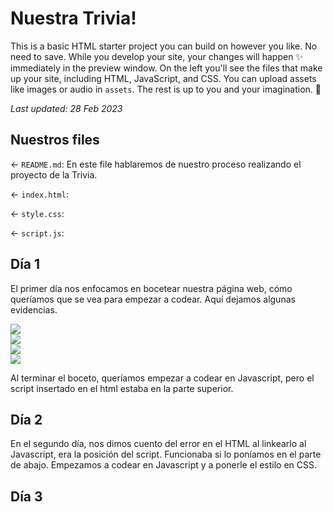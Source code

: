 # Nuestra Trivia!

This is a basic HTML starter project you can build on however you like. No need to save. While you develop your site, your changes will happen ✨ immediately in the preview window. On the left you'll see the files that make up your site, including HTML, JavaScript, and CSS. You can upload assets like images or audio in `assets`. The rest is up to you and your imagination. 🦄

_Last updated: 28 Feb 2023_

## Nuestros files

← `README.md`: En este file hablaremos de nuestro proceso realizando el proyecto de la Trivia.

← `index.html`: 

← `style.css`: 

← `script.js`: 

## Día 1

El primer día nos enfocamos en bocetear nuestra página web, cómo queríamos que se vea para empezar a codear.
Aquí dejamos algunas evidencias. 

<img rel='boceto1' src='https://cdn.glitch.global/941f90d0-d20d-4cac-b11c-5d0dbed41433/WhatsApp%20Image%202024-03-18%20at%2012.46.33%20PM.jpeg?v=1710991590461'><br>
<img rel='boceto2' src='https://cdn.glitch.global/941f90d0-d20d-4cac-b11c-5d0dbed41433/WhatsApp%20Image%202024-03-18%20at%2012.46.50%20PM.jpeg?v=1710991587878'><br>
<img rel='boceto3' src='https://cdn.glitch.global/941f90d0-d20d-4cac-b11c-5d0dbed41433/WhatsApp%20Image%202024-03-20%20at%2010.25.10%20PM.jpeg?v=1710991573299'><br>
<img rel='boceto4' src='https://cdn.glitch.global/941f90d0-d20d-4cac-b11c-5d0dbed41433/WhatsApp%20Image%202024-03-18%20at%2012.47.09%20PM.jpeg?v=1710991582703'><br>

Al terminar el boceto, queríamos empezar a codear en Javascript, pero el script insertado en el html estaba en la parte superior.

## Día 2

En el segundo día, nos dimos cuento del error en el HTML al linkearlo al Javascript, era la posición del script. Funcionaba si lo poníamos en el parte de abajo.
Empezamos a codear en Javascript y a ponerle el estilo en CSS. 

## Día 3

